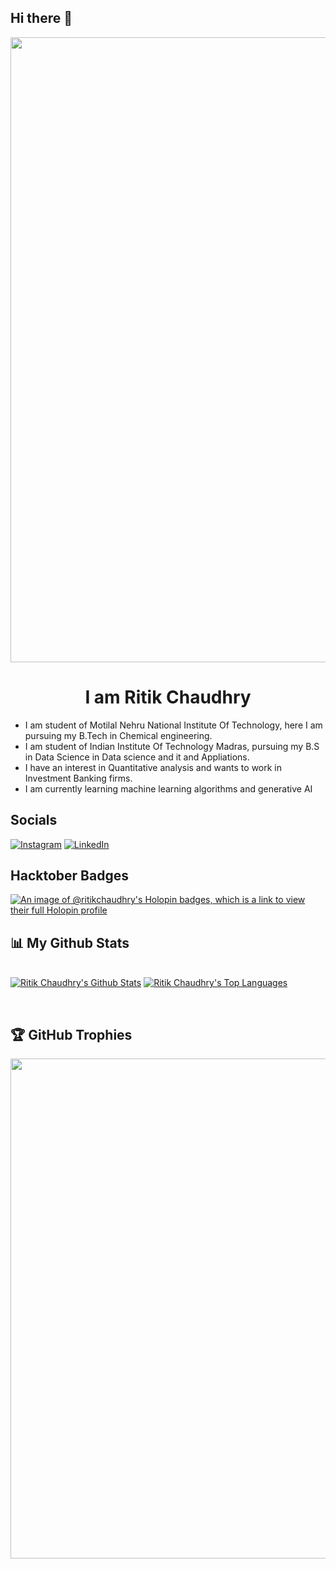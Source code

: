 ## Hi there 👋

<div align="center">
<img src="https://user-images.githubusercontent.com/94922914/233506434-36031a8f-41f2-4c8d-9252-3624edfb0953.gif" align="center" width="1000" />
<!--img src="https://user-images.githubusercontent.com/42115530/92640221-9728ca00-f2fa-11ea-8994-c72b26e937de.gif" align="center"-->
</div><h1 align="center">I am Ritik Chaudhry</h1>

- I am student of Motilal Nehru National Institute Of Technology, here I am pursuing my B.Tech in Chemical engineering.
- I am student of Indian Institute Of Technology Madras, pursuing my B.S in Data Science in Data science and it and Appliations.
- I have an interest in Quantitative analysis and wants to work in Investment Banking firms.
- I am currently learning machine learning algorithms and generative AI
## Socials
[![Instagram](https://img.shields.io/badge/Instagram-%23E4405F.svg?logo=Instagram&logoColor=white)](https://instagram.com/ritik._.chaudhry)
[![LinkedIn](https://img.shields.io/badge/LinkedIn-%230077B5.svg?logo=linkedin&logoColor=white)](https://linkedin.com/in/ritik-chaudhry)

## Hacktober Badges
[![An image of @ritikchaudhry's Holopin badges, which is a link to view their full Holopin profile](https://holopin.me/ritikchaudhry)](https://holopin.io/@ritikchaudhry)

## 📊 My Github Stats

  <br/>
    <a href="https://github.com/RITIK-CHAUDHRY/github-readme-stats"><img alt="Ritik Chaudhry's Github Stats" src="https://github-readme-stats.vercel.app/api?username=RITIK-CHAUDHRY&show_icons=true&count_private=true&theme=react&hide_border=true&bg_color=0D1117" /></a>
  <a href="https://github.com/RITIK-CHAUDHRY/github-readme-stats"><img alt="Ritik Chaudhry's Top Languages" src="https://github-readme-stats.vercel.app/api/top-langs/?username=RITIK-CHAUDHRY&langs_count=8&count_private=true&layout=compact&theme=react&hide_border=true&bg_color=0D1117" /></a>
  <br/>
  <p align="center">
<!--     <a href="https://github.com/RITIK-CHAUDHRY/github-readme-streak-stats">
        <img title="🔥 Get streak stats for your profile at git.io/streak-stats" alt="Ritik Chaudhry's streak" src="https://github-readme-streak-stats.herokuapp.com/?user=RITIK-CHAUDHRY&theme=black-ice&hide_border=true&stroke=0000&background=060A0CD0"/>
    </a> -->
</p>

<br/>

## 🏆 GitHub Trophies
<img src="https://github-trophies.vercel.app/?username=RITIK-CHAUDHRY&theme=onestar&no-frame=true" width="800"/>


